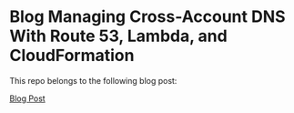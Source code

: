 # Blog Managing Cross-Account DNS With Route 53, Lambda, and CloudFormation

This repo belongs to the following blog post:

[Blog Post](https://hitthecloudrunning.com/blog/2020/04/12/managing-cross-account-dns-with-route-53-lambda-and-cloudformation/)
